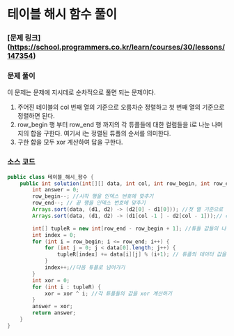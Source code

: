# 테이블 해시 함수 풀이

### [문제 링크] (https://school.programmers.co.kr/learn/courses/30/lessons/147354)

### 문제 풀이
이 문제는 문제에 지시데로 순차적으로 풀면 되는 문제이다.
1. 주어진 테이블의 col 번째 열의 기준으로 오름차순 정렬하고 첫 번째 열의 기준으로 정렬하면 된다.
2. row_begin 행 부터 row_end 행 까지의 각 튜플들에 대한 컬럼들을 i로 나눈 나머지의 합을 구한다. 여기서 i는 정렬된 튜플의 순서를 의미한다. 
3. 구한 합을 모두 xor 계산하여 답을 구한다.

### 소스 코드
```java
public class 테이블_해시_함수 {
    public int solution(int[][] data, int col, int row_begin, int row_end) {
        int answer = 0;
        row_begin--; //시작 행을 인덱스 번호에 맞추기
        row_end--; // 끝 행을 인덱스 번호에 맞추기
        Arrays.sort(data, (d1, d2) -> (d2[0] - d1[0])); //첫 열 기준으로 정렬하기
        Arrays.sort(data, (d1, d2) -> (d1[col -1 ] - d2[col - 1]));// col 열 기준으로 정렬하기

        int[] tupleR = new int[row_end - row_begin + 1]; //튜들 값들의 나머지 합을 담을 배열 정의
        int index = 0;
        for (int i = row_begin; i <= row_end; i++) {
            for (int j = 0; j < data[0].length; j++) {
                tupleR[index] += data[i][j] % (i+1); // 튜플의 데이터 값을 i로 나눈 나머지 구하기
            }
            index++;//다음 튜플로 넘어가기
        }
        int xor = 0;
        for (int i : tupleR) {
            xor = xor ^ i; //각 튜플들의 값을 xor 계산하기
        }
        answer = xor;
        return answer;
    }
}

```